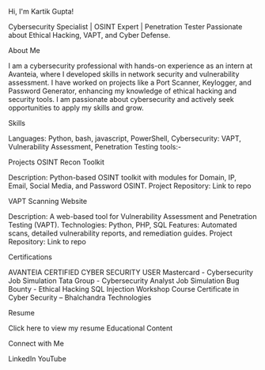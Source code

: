 Hi, I'm Kartik Gupta!

Cybersecurity Specialist | OSINT Expert | Penetration Tester
Passionate about Ethical Hacking, VAPT, and Cyber Defense.


About Me

I am a cybersecurity professional with hands-on experience as an intern at Avanteia, where I developed skills in network security and vulnerability assessment. I have worked on projects like a Port Scanner, Keylogger, and Password Generator, enhancing my knowledge of ethical hacking and security tools. I am passionate about cybersecurity and actively seek opportunities to apply my skills and grow.

Skills

  Languages: Python, bash, javascript, PowerShell, 
  Cybersecurity: VAPT, Vulnerability Assessment, Penetration Testing
  tools:-





Projects
OSINT Recon Toolkit

  Description: Python-based OSINT toolkit with modules for Domain, IP, Email, Social Media, and Password OSINT.
  Project Repository: Link to repo

VAPT Scanning Website

  Description: A web-based tool for Vulnerability Assessment and Penetration Testing (VAPT).
  Technologies: Python, PHP, SQL
  Features: Automated scans, detailed vulnerability reports, and remediation guides.
  Project Repository: Link to repo

Certifications

  AVANTEIA CERTIFIED CYBER SECURITY USER
  Mastercard - Cybersecurity Job Simulation
  Tata Group - Cybersecurity Analyst Job Simulation
  Bug Bounty - Ethical Hacking
  SQL Injection Workshop Course Certificate in Cyber Security – Bhalchandra Technologies

Resume

Click here to view my resume
Educational Content



Connect with Me

  LinkedIn
  YouTube
